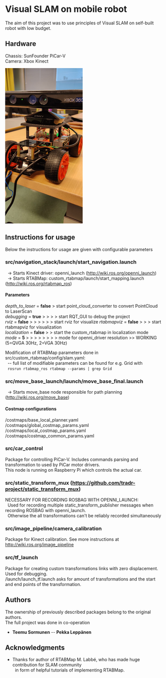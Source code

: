# Visual SLAM on mobile robot

The aim of this project was to use principles of Visual SLAM on self-built robot with low budget.

## Hardware

Chassis: SunFounder PiCar-V  
Camera: Xbox Kinect  
  
<img src="mobile_robot.jpeg" width="250" height="500" />

## Instructions for usage

Below the instructions for usage are given with configurable parameters  
  
### src/navigation_stack/launch/start_navigation.launch  
&nbsp;&nbsp;-> Starts Kinect driver: openni_launch (http://wiki.ros.org/openni_launch)  
&nbsp;&nbsp;-> Starts RTABMap: custom_rtabmap/launch/start_mapping.launch (http://wiki.ros.org/rtabmap_ros)  
  
  
#### Parameters
<i>depth_to_laser</i> = <b>false</b> > start point_cloud_converter to convert PointCloud to LaserScan  
<i>debugging</i> = <b>true</b> > > > > start RQT_GUI to debug the project  
<i>rviz</i> = <b>false</b> > > > > > > start rviz for visualize 
<i>rtabmapviz</i> = <b>false</b> > > > start rtabmapviz for visualization  
<i>localization</i> = <b>false</b> > > start the custom_rtabmap in localization mode  
<i>mode</i> = <b>5</b> > > > > > > > > mode for openni_driver resolution >> WORKING (5=QVGA 30Hz, 2=VGA 30Hz)  
  
  
Modification of RTABMap parameters done in src/custom_rtabmap/config/slam.yaml:  
&nbsp;&nbsp;-- full list of modifiable parameters can be found for e.g. Grid with  
&nbsp;&nbsp;``` rosrun rtabmap_ros rtabmap --params | grep Grid ```  
  
  
### src/move_base_launch/launch/move_base_final.launch
&nbsp;&nbsp;-> Starts move_base node responsible for path planning (http://wiki.ros.org/move_base)  
 
#### Costmap configurations
/costmaps/base_local_planner.yaml
/costmaps/global_costmap_params.yaml
/costmaps/local_costmap_params.yaml
/costmaps/costmap_common_params.yaml
  
  
### src/car_control

Package for controlling PiCar-V. Includes commands parsing and transformation to used by PiCar motor drivers.  
This node is running on Raspberry Pi which controls the actual car.


### src/static_transform_mux (https://github.com/tradr-project/static_transform_mux)

NECESSARY FOR RECORDING ROSBAG WITH OPENNI_LAUNCH:  
&nbsp;&nbsp;Used for recording multiple static_transform_publisher messages when recording ROSBAG with openni_launch.  
&nbsp;&nbsp;Otherwise the all transformations can't be reliably recorded simultaneously


### src/image_pipeline/camera_calibration

Package for Kinect calibration. See more instructions at http://wiki.ros.org/image_pipeline
  
  
### src/tf_launch

Package for creating custom transformations links with zero displacement. Used for debugging.  
/launch/launch_tf.launch asks for amount of transformations and the start and end points of the transformation.  
  
  
## Authors

The ownership of previously described packages belong to the original authors.  
The full project was done in co-operation  
* **Teemu Sormunen** -- **Pekka Leppänen**


## Acknowledgments

* Thanks for author of RTABMap M. Labbé, who has made huge contribution for SLAM community   
&nbsp;&nbsp;in form of helpful tutorials of implementing RTABMap. 
